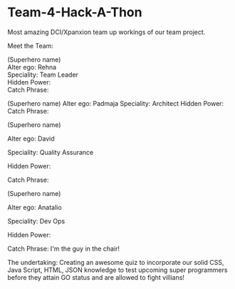 # Team-4-Hack-A-Thon
Most amazing DCI/Xpanxion team up workings of our team project.


Meet the Team:

(Superhero name)            
Alter ego: Rehna            
Speciality: Team Leader    
Hidden Power:               
Catch Phrase:               


(Superhero name)
Alter ego: Padmaja
Speciality: Architect
Hidden Power: 
Catch Phrase:


(Superhero name)

Alter ego: David

Speciality: Quality Assurance

Hidden Power:

Catch Phrase:


(Superhero name)

Alter ego: Anatalio

Speciality: Dev Ops

Hidden Power: 

Catch Phrase: I'm the guy in the chair!

The undertaking: Creating an awesome quiz to incorporate our solid CSS, Java Script, HTML, JSON knowledge to test upcoming super programmers before they attain GO status and are allowed to fight villians!
